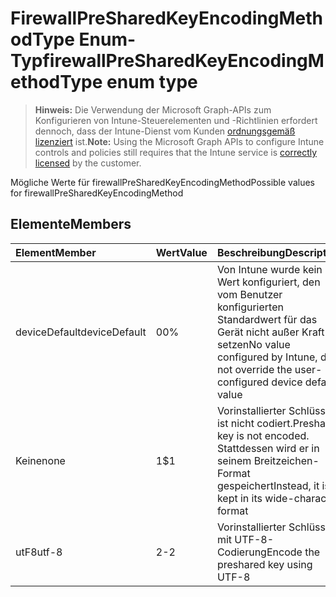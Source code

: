 # <a name="firewallpresharedkeyencodingmethodtype-enum-type"></a><span data-ttu-id="c2040-101">FirewallPreSharedKeyEncodingMethodType Enum-Typ</span><span class="sxs-lookup"><span data-stu-id="c2040-101">firewallPreSharedKeyEncodingMethodType enum type</span></span>

> <span data-ttu-id="c2040-102">**Hinweis:** Die Verwendung der Microsoft Graph-APIs zum Konfigurieren von Intune-Steuerelementen und -Richtlinien erfordert dennoch, dass der Intune-Dienst vom Kunden [ordnungsgemäß lizenziert](https://go.microsoft.com/fwlink/?linkid=839381) ist.</span><span class="sxs-lookup"><span data-stu-id="c2040-102">**Note:** Using the Microsoft Graph APIs to configure Intune controls and policies still requires that the Intune service is [correctly licensed](https://go.microsoft.com/fwlink/?linkid=839381) by the customer.</span></span>

<span data-ttu-id="c2040-103">Mögliche Werte für firewallPreSharedKeyEncodingMethod</span><span class="sxs-lookup"><span data-stu-id="c2040-103">Possible values for firewallPreSharedKeyEncodingMethod</span></span>
## <a name="members"></a><span data-ttu-id="c2040-104">Elemente</span><span class="sxs-lookup"><span data-stu-id="c2040-104">Members</span></span>
|<span data-ttu-id="c2040-105">Element</span><span class="sxs-lookup"><span data-stu-id="c2040-105">Member</span></span>|<span data-ttu-id="c2040-106">Wert</span><span class="sxs-lookup"><span data-stu-id="c2040-106">Value</span></span>|<span data-ttu-id="c2040-107">Beschreibung</span><span class="sxs-lookup"><span data-stu-id="c2040-107">Description</span></span>|
|:---|:---|:---|
|<span data-ttu-id="c2040-108">deviceDefault</span><span class="sxs-lookup"><span data-stu-id="c2040-108">deviceDefault</span></span>|<span data-ttu-id="c2040-109">0</span><span class="sxs-lookup"><span data-stu-id="c2040-109">0%</span></span>|<span data-ttu-id="c2040-110">Von Intune wurde kein Wert konfiguriert, den vom Benutzer konfigurierten Standardwert für das Gerät nicht außer Kraft setzen</span><span class="sxs-lookup"><span data-stu-id="c2040-110">No value configured by Intune, do not override the user-configured device default value</span></span>|
|<span data-ttu-id="c2040-111">Keine</span><span class="sxs-lookup"><span data-stu-id="c2040-111">none</span></span>|<span data-ttu-id="c2040-112">1</span><span class="sxs-lookup"><span data-stu-id="c2040-112">$1</span></span>|<span data-ttu-id="c2040-113">Vorinstallierter Schlüssel ist nicht codiert.</span><span class="sxs-lookup"><span data-stu-id="c2040-113">Preshared key is not encoded.</span></span> <span data-ttu-id="c2040-114">Stattdessen wird er in seinem Breitzeichen-Format gespeichert</span><span class="sxs-lookup"><span data-stu-id="c2040-114">Instead, it is kept in its wide-character format</span></span>|
|<span data-ttu-id="c2040-115">utF8</span><span class="sxs-lookup"><span data-stu-id="c2040-115">utf-8</span></span>|<span data-ttu-id="c2040-116">2</span><span class="sxs-lookup"><span data-stu-id="c2040-116">-2</span></span>|<span data-ttu-id="c2040-117">Vorinstallierter Schlüssel mit UTF-8-Codierung</span><span class="sxs-lookup"><span data-stu-id="c2040-117">Encode the preshared key using UTF-8</span></span>|




